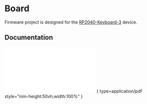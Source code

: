 # Board

Firmware project is designed for the [RP2040-Keyboard-3](https://www.waveshare.com/wiki/RP2040-Keyboard-3) device.

## Documentation

![3-key Schematic](../assets/pdf/RP2040-Keyboard-3-Schematic.pdf){ type=application/pdf style="min-height:50vh;width:100%" }
